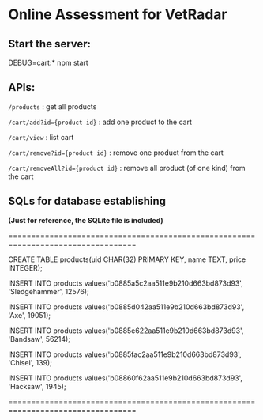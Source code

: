 # Online Assessment for VetRadar

## Start the server:
DEBUG=cart:* npm start

## APIs:

`/products` : get all products

`/cart/add?id={product id}` : add one product to the cart

`/cart/view` : list cart

`/cart/remove?id={product id}` : remove one product from the cart

`/cart/removeAll?id={product id}` : remove all product (of one kind) from the cart

## SQLs for database establishing 

**(Just for reference, the SQLite file is included)**

==================================================================================

CREATE TABLE products(uid CHAR(32) PRIMARY KEY, name TEXT, price INTEGER);

INSERT INTO products values('b0885a5c2aa511e9b210d663bd873d93', 'Sledgehammer', 12576);

INSERT INTO products values('b0885d042aa511e9b210d663bd873d93', 'Axe', 19051);

INSERT INTO products values('b0885e622aa511e9b210d663bd873d93', 'Bandsaw', 56214);

INSERT INTO products values('b0885fac2aa511e9b210d663bd873d93', 'Chisel', 139);

INSERT INTO products values('b08860f62aa511e9b210d663bd873d93', 'Hacksaw', 1945);

==================================================================================

